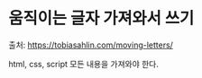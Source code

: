 # 움직이는 글자 가져와서 쓰기



출처: https://tobiasahlin.com/moving-letters/



html, css, script 모든 내용을 가져와야 한다.